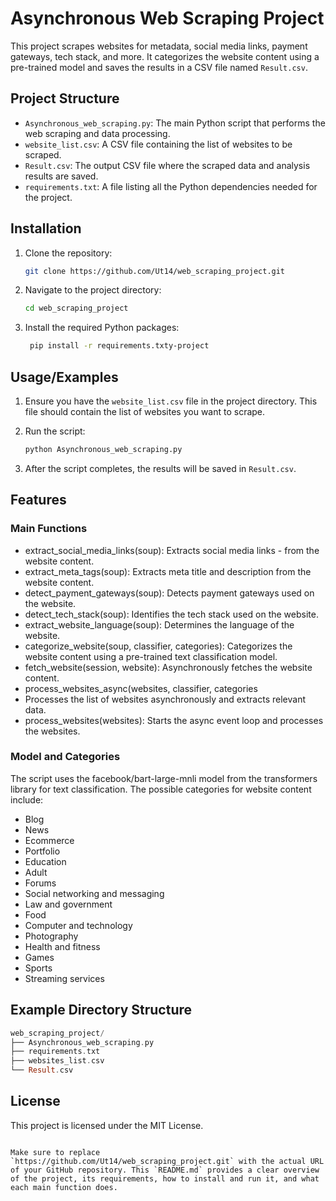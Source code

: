 
# Asynchronous Web Scraping Project

This project scrapes websites for metadata, social media links, payment gateways, tech stack, and more. It categorizes the website content using a pre-trained model and saves the results in a CSV file named `Result.csv`.

## Project Structure

- `Asynchronous_web_scraping.py`: The main Python script that performs the web scraping and data processing.
- `website_list.csv`: A CSV file containing the list of websites to be scraped.
- `Result.csv`: The output CSV file where the scraped data and analysis results are saved.
- `requirements.txt`: A file listing all the Python dependencies needed for the project.


## Installation

1. Clone the repository:
   ```sh
   git clone https://github.com/Ut14/web_scraping_project.git
2. Navigate to the project directory:
   ```sh
   cd web_scraping_project
3. Install the required Python packages:
   ```sh
    pip install -r requirements.txty-project
    ```
    
## Usage/Examples

1. Ensure you have the `website_list.csv` file in the project   directory. This file should contain the list of websites you want to scrape.

2. Run the script:
    ```sh
    python Asynchronous_web_scraping.py
    ```
3. After the script completes, the results will be saved in `Result.csv`.


## Features

### Main Functions
- extract_social_media_links(soup): Extracts social media links - from the website content.
- extract_meta_tags(soup): Extracts meta title and description from the website content.
- detect_payment_gateways(soup): Detects payment gateways used on the website.
- detect_tech_stack(soup): Identifies the tech stack used on the website.
- extract_website_language(soup): Determines the language of the website.
- categorize_website(soup, classifier, categories): Categorizes the website content using a pre-trained text classification model.
- fetch_website(session, website): Asynchronously fetches the website content.
- process_websites_async(websites, classifier, categories
- Processes the list of websites asynchronously and extracts relevant data.
- process_websites(websites): Starts the async event loop and processes the websites.

### Model and Categories
The script uses the facebook/bart-large-mnli model from the transformers library for text classification.
The possible categories for website content include:
- Blog
- News
- Ecommerce
- Portfolio
- Education
- Adult
- Forums
- Social networking and messaging
- Law and government
- Food
- Computer and technology
- Photography
- Health and fitness
- Games
- Sports
- Streaming services


## Example Directory Structure

```rust
web_scraping_project/
├── Asynchronous_web_scraping.py
├── requirements.txt
├── websites_list.csv
└── Result.csv
```


## License

This project is licensed under the MIT License.

```less

Make sure to replace `https://github.com/Ut14/web_scraping_project.git` with the actual URL of your GitHub repository. This `README.md` provides a clear overview of the project, its requirements, how to install and run it, and what each main function does.
```

